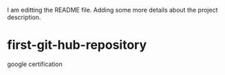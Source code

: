 I am editting the README file. Adding some more details about the project description.
# first-git-hub-repository
google certification
